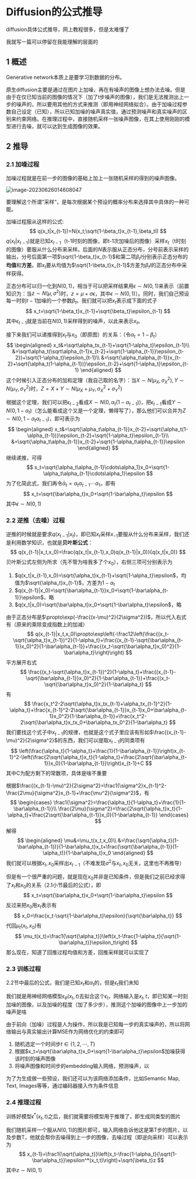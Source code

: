# Diffusion的公式推导

diffusion具体公式推导，网上教程很多，但是太难懂了

我就写一篇可以停留在我能理解的层面的

## 1 概述

Generative network本质上是要学习到数据的分布。

原生diffusion主要是通过在图片上加噪，再在有噪声的图像上想办法去噪。但是由于在仅已知当前的图像的情况下（加了t步噪声的图像），我们是无法推测出上一步的噪声的，所以要用其他的方式来推测（即用神经网络拟合）。由于加噪过程参数自己设定（已知），所以已知加噪的噪声真实值，通过预测噪声和真实噪声的区别来约束网络。在推理过程中，直接随机采样一张噪声图像，在其上使用刚刚的模型进行去噪，就可以达到生成图像的效果。



## 2 推导

### 2.1 加噪过程

加噪过程就是在前一步的图像的基础上加上一张随机采样的得到的噪声图像。

![image-20230626014608047](C:\Users\DELL\AppData\Roaming\Typora\typora-user-images\image-20230626014608047.png)

要理解这个所谓“采样“，是每次根据某个预设的概率分布来选择其中具体的一种可能。

加噪过程服从这样的公式:
$$
q(x_t|x_{t-1})=N(x_t;\sqrt{1-\beta_t}x_{t-1},\beta_tI)
$$
$q(x_t|x_{t-1})$就是已知$x_{t-1}$（t-1时刻的图像，即t-1次加噪后的图像）采样$x_t$（t时刻的图像）要服从什么分布来采样。后面的$N$表示服从正态分布，分号前表示采样的输出，分号后面第一项$\sqrt{1-\beta_t}x_{t-1}$和第二项$\beta_tI$分别表示正态分布的**均值**和**方差**。即$x_t$要从均值为$\sqrt{1-\beta_t}x_{t-1}$方差为$\beta_tI$的正态分布中采样获得。

正态分布可以归一化到$N(0,1)$，相当于可以把采样结果用$\epsilon \sim N(0,1)$来表示（前置知识为：当$z\sim N(\mu,\sigma^2)$时，$z=\mu+\sigma\epsilon$，其中$\epsilon \sim N(0,1)$）。同时，我们自己预设每一时刻$t-1$加噪的一个参数${\beta_t}$。我们就可以把$x_t$表示成下面的式子
$$
x_t=\sqrt{1-\beta_t}x_{t-1}+\sqrt{\beta_t}\epsilon_{t-1}
$$
其中$\epsilon_{t-1}$就是当前在$N(0,1)$采样得到的噪声，以此来表示$x_t$。

接下来我们可以递推得到$x_t$与$x_0$（即原图）的关系：（令$\alpha_t=1-\beta_t$）
$$
\begin{aligned}
x_t&=\sqrt\alpha_tx_{t-1}+\sqrt{1-\alpha_t}\epsilon_{t-1}\\
&=\sqrt\alpha_t(\sqrt\alpha_{t-1}x_{t-2}+\sqrt{1-\alpha_{t-1}}\epsilon_{t-2})+\sqrt{1-\alpha_t}\epsilon_{t-1}\\
&=\sqrt{\alpha_t\alpha_{t-1}}x_{t-2}+\sqrt{\alpha_t(1-\alpha_{t-1})}\epsilon_{t-2}+\sqrt{1-\alpha_t}\epsilon_{t-1}
\end{aligned}
$$
这个时候引入正态分布的加和定理（我自己取的名字）：当$X\sim N(\mu_X,\sigma_X^2),Y\sim N(\mu_Y,\sigma_Y^2)$时，$Z=X+Y\sim N(\mu_X+\mu_Y, \sigma_X^2+\sigma_Y^2)$

根据这个定理，我们可以把$\epsilon_{t-2}$看成$X\sim N(0,\alpha_t(1-\alpha_{t-1}))$，把$\epsilon_{t-1}$看成$Y\sim N(0,1-\alpha_t)$（怎么能看成这个又是一个定理，懒得写了），那么他们可以合并为$Z\sim N(0,1-\alpha_t\alpha_{t-1})$，即可表示为
$$
\begin{aligned}
x_t&=\sqrt{\alpha_t\alpha_{t-1}}x_{t-2}+\sqrt{\alpha_t(1-\alpha_{t-1})}\epsilon_{t-2}+\sqrt{1-\alpha_t}\epsilon_{t-1}\\
&=\sqrt{\alpha_t\alpha_{t-1}}x_{t-2}+\sqrt{1-\alpha_t\alpha_{t-1}}\epsilon
\end{aligned}
$$
继续递推，可得
$$
x_t=\sqrt{\alpha_t\alpha_{t-1}\cdots\alpha_1}x_0+\sqrt{1-\alpha_t\alpha_{t-1}\cdots\alpha_1}\epsilon
$$
为了化简此式，我们再令$\bar\alpha_t=\alpha_t\alpha_{t-1}\cdots\alpha_1$，即有
$$
x_t=\sqrt{\bar\alpha_t}x_0+\sqrt{1-\bar\alpha_t}\epsilon
$$
其中$\epsilon\sim N(0,1)$



### 2.2 逆推（去噪）过程

逆推的时候就是要求$q(x_{t-1}|x_t)$，即已知$x_{t}$采样$x_{-1}$要服从什么分布来采样，我们还是利用数学知识，也就是**贝叶斯公式**：
$$
q(x_{t-1}|x_t,x_0)=\frac{q(x_t|x_{t-1},x_0)q(x_{t-1}|x_0)}{q(x_t|x_0)}
$$
贝叶斯公式左侧为所求（先不管为啥我多了个$x_0$），右侧三项可分别表示为

1. $q(x_t|x_{t-1},x_0)=\sqrt{\alpha_t}x_{t-1}+\sqrt{1-\alpha_t}\epsilon$，均值为$\sqrt{\alpha_t}x_{t-1}$，方差为$1-\alpha_t$
2. $q(x_{t-1}|x_0)=\sqrt{\bar\alpha_{t-1}}x_0+\sqrt{1-\bar\alpha_{t-1}}\epsilon$，略
3. $q(x_t|x_0)=\sqrt{\bar\alpha_t}x_0+\sqrt{1-\bar\alpha_t}\epsilon$，略

由于正态分布是$\propto\exp(-\frac{(x-\mu)^2}{2\sigma^2})$，所以代入右式有（原来的乘除变成指数上的加减）
$$
q(x_{t-1}|x_t,x_0)\propto\exp\left(-\frac12\left(\frac{(x_t-\sqrt{\alpha_t}x_{t-1})^2}{1-\alpha_t}+\frac{(x_{t-1}-\sqrt{\bar\alpha_{t-1}}x_0)^2}{1-\bar\alpha_{t-1}}+\frac{(x_t-\sqrt{\bar\alpha_t}x_0)^2}{1-\bar\alpha_t}\right)\right)
$$
平方展开右式
$$
\frac{(x_t-\sqrt{\alpha_t}x_{t-1})^2}{1-\alpha_t}+\frac{(x_{t-1}-\sqrt{\bar\alpha_{t-1}}x_0)^2}{1-\bar\alpha_{t-1}}+\frac{(x_t-\sqrt{\bar\alpha_t}x_0)^2}{1-\bar\alpha_t}
$$
有
$$
\frac{x_t^2-2\sqrt{\alpha_t}x_tx_{t-1}+\alpha_tx_{t-1}^2}{1-\alpha_t}+\frac{x_{t-1}^2-2\sqrt{\bar\alpha_{t-1}}x_{t-1}x_0+\bar\alpha_{t-1}x_0^2}{1-\bar\alpha_{t-1}}+\frac{x_t^2-2\sqrt{\bar\alpha_t}x_tx_0+\bar\alpha_tx_0^2}{1-\bar\alpha_t}
$$
我们要找这个式子中$x_{t-1}$的规律，也就是这个式子里应该有形如$\frac{(x_{t-1}-\mu)^2}{2\sigma^2}$的东西，我们可以提取$x_{t-1}$的同类项有
$$
\left(\frac{\alpha_t}{1-\alpha_t}+\frac{1}{1-\bar\alpha_{t-1}}\right)x_{t-1}^2-\left(\frac{2\sqrt{\alpha_t}x_t}{1-\alpha_t}+\frac{2\sqrt{\bar\alpha_{t-1}}x_0}{1-\bar\alpha_{t-1}}\right)x_{t-1}+C
$$
其中C为配方剩下的常数项，具体是啥不重要

根据$\frac{(x_{t-1}-\mu)^2}{2\sigma^2}=\frac1{\sigma^2}x_{t-1}^2-\frac{2\mu}{\sigma^2}x_{t-1}+\frac{\mu^2}{\sigma^2}$，有
$$
\begin{cases}
\frac1{\sigma^2}=\frac{\alpha_t}{1-\alpha_t}+\frac{1}{1-\bar\alpha_{t-1}}\\
\frac{2\mu}{\sigma^2}=\frac{2\sqrt{\alpha_t}x_t}{1-\alpha_t}+\frac{2\sqrt{\bar\alpha_{t-1}}x_0}{1-\bar\alpha_{t-1}}
\end{cases}
$$
解得
$$
\begin{aligned}
\mu&=\mu_t(x_t,x_0)\\
&=\frac{\sqrt{\alpha_t}(1-\bar\alpha_{t-1})}{1-\bar\alpha_t}x_t+\frac{\sqrt{\bar\alpha_{t-1}}(1-\alpha_t)}{1-\bar\alpha_t}x_0
\end{aligned}
$$
我们就可以根据$x_t,x_0$采样出$x_{t-1}$（不难发现$\sigma^2$与$x_t,x_0$无关，这里也不再推导）

但是有一个很严重的问题，就是现在$x_0$并非是已知条件，但是我们之前已经求得了$x_t$和$x_0$的关系（2.1小节最后的公式），即
$$
x_t=\sqrt{\bar\alpha_t}x_0+\sqrt{1-\bar\alpha_t}\epsilon
$$
反过来把$x_0$用$x_t$表示有
$$
x_0=\frac{x_t-\sqrt{1-\bar\alpha_t}\epsilon}{\sqrt{\bar\alpha_t}}
$$
代回$\mu_t(x_t,x_0)$有
$$
\mu_t(x_t)=\frac1{\sqrt{\alpha_t}}\left(x_t-\frac{1-\alpha_t}{\sqrt{1-\bar\alpha_t}}\epsilon_t\right)
$$
那么现在，知道了回推过程均值和方差，回推采样就可以实现了



### 2.3 训练过程

2.2节中最后的公式，我们是已知$x_t$和$\alpha_t$的，但是$\epsilon_t$我们未知

我们就是用神经网络模型$\epsilon_\theta(x_t,t)$去拟合这个$\epsilon_t$，网络输入是$x_t,t$，即已知某一时刻加噪的图像，以及加噪的程度（加了多少步），推测这个加噪的图像中上一步加的噪声是啥

由于前向（加噪）过程是人为操作，所以我是已知每一步的真实噪声的，所以将网络输出与真实输出计算MSE作为网络优化的约束即可

1. 随机选定一个时间步$t\in\{1,2,\cdots,T\}$
2. 根据$x_t=\sqrt{\bar\alpha_t}x_0+\sqrt{1-\bar\alpha_t}\epsilon$加噪获得该时刻的噪声图像
3. 将噪声图像和时间步的embedding输入网络，预测噪声，以

为了为生成做一些预设，我们还可以为该网络添加条件，比如Semantic Map, Text, Images等等，通过编码器接入作为条件信息



### 2.4 推理过程

训练好模型$\epsilon^*(x_t,t)$之后，我们就需要将模型用于推理了，即生成同类型的图片

我们随机采样一个服从$N(0,1)$的图片即可，输入网络告诉他这是第T步的图片，以及步数T，他就会帮你去噪得到上一步的图像，去噪过程（即逆向采样）可以表示为
$$
x_{t-1}=\frac1{\sqrt{\alpha_t}}\left(x_t-\frac{1-\alpha_t}{\sqrt{1-\bar\alpha_t}}\epsilon^*(x_t,t)\right)+\sqrt{\beta_t}z
$$
其中$z\sim N(0,1)$